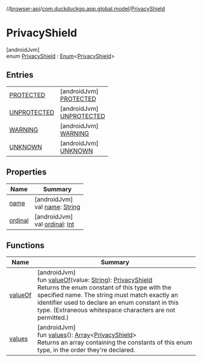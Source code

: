 //[browser-api](../../../index.md)/[com.duckduckgo.app.global.model](../index.md)/[PrivacyShield](index.md)

# PrivacyShield

[androidJvm]\
enum [PrivacyShield](index.md) : [Enum](https://kotlinlang.org/api/latest/jvm/stdlib/kotlin/-enum/index.html)&lt;[PrivacyShield](index.md)&gt;

## Entries

| | |
|---|---|
| [PROTECTED](-p-r-o-t-e-c-t-e-d/index.md) | [androidJvm]<br>[PROTECTED](-p-r-o-t-e-c-t-e-d/index.md) |
| [UNPROTECTED](-u-n-p-r-o-t-e-c-t-e-d/index.md) | [androidJvm]<br>[UNPROTECTED](-u-n-p-r-o-t-e-c-t-e-d/index.md) |
| [WARNING](-w-a-r-n-i-n-g/index.md) | [androidJvm]<br>[WARNING](-w-a-r-n-i-n-g/index.md) |
| [UNKNOWN](-u-n-k-n-o-w-n/index.md) | [androidJvm]<br>[UNKNOWN](-u-n-k-n-o-w-n/index.md) |

## Properties

| Name | Summary |
|---|---|
| [name](../../com.duckduckgo.app.trackerdetection.model/-tracker-status/-a-l-l-o-w-e-d/index.md#-372974862%2FProperties%2F916081757) | [androidJvm]<br>val [name](../../com.duckduckgo.app.trackerdetection.model/-tracker-status/-a-l-l-o-w-e-d/index.md#-372974862%2FProperties%2F916081757): [String](https://kotlinlang.org/api/latest/jvm/stdlib/kotlin/-string/index.html) |
| [ordinal](../../com.duckduckgo.app.trackerdetection.model/-tracker-status/-a-l-l-o-w-e-d/index.md#-739389684%2FProperties%2F916081757) | [androidJvm]<br>val [ordinal](../../com.duckduckgo.app.trackerdetection.model/-tracker-status/-a-l-l-o-w-e-d/index.md#-739389684%2FProperties%2F916081757): [Int](https://kotlinlang.org/api/latest/jvm/stdlib/kotlin/-int/index.html) |

## Functions

| Name | Summary |
|---|---|
| [valueOf](value-of.md) | [androidJvm]<br>fun [valueOf](value-of.md)(value: [String](https://kotlinlang.org/api/latest/jvm/stdlib/kotlin/-string/index.html)): [PrivacyShield](index.md)<br>Returns the enum constant of this type with the specified name. The string must match exactly an identifier used to declare an enum constant in this type. (Extraneous whitespace characters are not permitted.) |
| [values](values.md) | [androidJvm]<br>fun [values](values.md)(): [Array](https://kotlinlang.org/api/latest/jvm/stdlib/kotlin/-array/index.html)&lt;[PrivacyShield](index.md)&gt;<br>Returns an array containing the constants of this enum type, in the order they're declared. |
